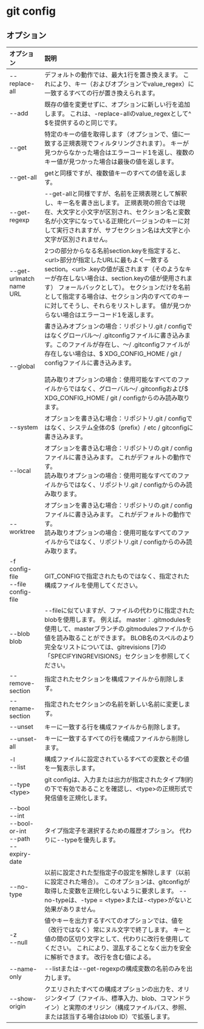 # git config

## オプション

|オプション|説明|
|:--|:--|
|--replace-all|デフォルトの動作では、最大1行を置き換えます。 これにより、キー（およびオプションでvalue_regex）に一致するすべての行が置き換えられます。|
|--add|既存の値を変更せずに、オプションに新しい行を追加します。 これは、-replace-allのvalue_regexとして^ $を提供するのと同じです。|
|--get|特定のキーの値を取得します（オプションで、値に一致する正規表現でフィルタリングされます）。 キーが見つからなかった場合はエラーコード1を返し、複数のキー値が見つかった場合は最後の値を返します。|
|--get-all|getと同様ですが、複数値キーのすべての値を返します。|
|--get-regexp|--get-allと同様ですが、名前を正規表現として解釈し、キー名を書き出します。 正規表現の照合では現在、大文字と小文字が区別され、セクション名と変数名が小文字になっている正規化バージョンのキーに対して実行されますが、サブセクション名は大文字と小文字が区別されません。|
|--get-urlmatch name URL|2つの部分からなる名前section.keyを指定すると、\<url\>部分が指定したURLに最もよく一致するsection。\<url\> .keyの値が返されます（そのようなキーが存在しない場合は、section.keyの値が使用されます） フォールバックとして）。 セクションだけを名前として指定する場合は、セクション内のすべてのキーに対してそうし、それらをリストします。 値が見つからない場合はエラーコード1を返します。|
|--global|書き込みオプションの場合：リポジトリ.git / configではなくグローバル〜/ .gitconfigファイルに書き込みます。このファイルが存在し、〜/ .gitconfigファイルが存在しない場合は、$ XDG_CONFIG_HOME / git / configファイルに書き込みます。<br><br>読み取りオプションの場合：使用可能なすべてのファイルからではなく、グローバル〜/ .gitconfigおよび$ XDG_CONFIG_HOME / git / configからのみ読み取ります。|
|--system|オプションを書き込む場合：リポジトリ.git / configではなく、システム全体の$（prefix）/ etc / gitconfigに書き込みます。|
|--local|オプションを書き込む場合：リポジトリの.git / configファイルに書き込みます。 これがデフォルトの動作です。<br>読み取りオプションの場合：使用可能なすべてのファイルからではなく、リポジトリ.git / configからのみ読み取ります。|
|--worktree|オプションを書き込む場合：リポジトリの.git / configファイルに書き込みます。 これがデフォルトの動作です。<br>読み取りオプションの場合：使用可能なすべてのファイルからではなく、リポジトリ.git / configからのみ読み取ります。|
|-f config-file<br>--file config-file|GIT_CONFIGで指定されたものではなく、指定された構成ファイルを使用してください。|
|--blob blob|--fileに似ていますが、ファイルの代わりに指定されたblobを使用します。 例えば。 master：.gitmodulesを使用して、masterブランチの.gitmodulesファイルから値を読み取ることができます。 BLOB名のスペルのより完全なリストについては、gitrevisions [7]の「SPECIFYINGREVISIONS」セクションを参照してください。|
|--remove-section|指定されたセクションを構成ファイルから削除します。|
|--rename-section|指定されたセクションの名前を新しい名前に変更します。|
|--unset|キーに一致する行を構成ファイルから削除します。|
|--unset-all|キーに一致するすべての行を構成ファイルから削除します。|
|-l<br>--list|構成ファイルに設定されているすべての変数とその値を一覧表示します。|
|--type \<type\>|git configは、入力または出力が指定されたタイプ制約の下で有効であることを確認し、\<type\>の正規形式で発信値を正規化します。|
|--bool<br>--int<br>--bool-or-int<br>--path<br>--expiry-date|タイプ指定子を選択するための履歴オプション。 代わりに--typeを優先します。|
|--no-type|以前に設定された型指定子の設定を解除します（以前に設定された場合）。 このオプションは、gitconfigが取得した変数を正規化しないように要求します。 --no-typeは、-type = \<type\>または-\<type\>がないと効果がありません。|
|-z<br>--null|値やキーを出力するすべてのオプションでは、値を（改行ではなく）常にヌル文字で終了します。 キーと値の間の区切り文字として、代わりに改行を使用してください。 これにより、混乱することなく出力を安全に解析できます。 改行を含む値による。|
|--name-only|--listまたは--get-regexpの構成変数の名前のみを出力します。|
|--show-origin|クエリされたすべての構成オプションの出力を、オリジンタイプ（ファイル、標準入力、blob、コマンドライン）と実際のオリジン（構成ファイルパス、参照、または該当する場合はblob ID）で拡張します。|
